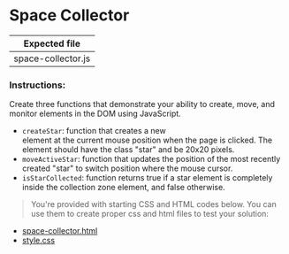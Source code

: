 # Space Collector

| Expected file      |
| ------------------ |
| space-collector.js |

### Instructions:

Create three functions that demonstrate your ability to create, move, and monitor elements in the DOM using JavaScript.

- `createStar`: function that creates a new <div> element at the current mouse position when the page is clicked. The element should have the class "star" and be 20x20 pixels.
- `moveActiveStar`: function that updates the position of the most recently created "star" to switch position where the mouse cursor.
- `isStarCollected`: function returns true if a star element is completely inside the collection zone element, and false otherwise.


> You're provided with starting CSS and HTML codes below. You can use them to create proper css and html files to test your solution:


- [space-collector.html](story07/space-collector/space-collector.html)
- [style.css](story07/space-collector/style.css)
